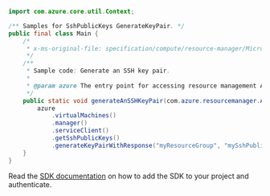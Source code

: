 ```java
import com.azure.core.util.Context;

/** Samples for SshPublicKeys GenerateKeyPair. */
public final class Main {
    /*
     * x-ms-original-file: specification/compute/resource-manager/Microsoft.Compute/stable/2021-11-01/examples/compute/GenerateSshKeyPair.json
     */
    /**
     * Sample code: Generate an SSH key pair.
     *
     * @param azure The entry point for accessing resource management APIs in Azure.
     */
    public static void generateAnSSHKeyPair(com.azure.resourcemanager.AzureResourceManager azure) {
        azure
            .virtualMachines()
            .manager()
            .serviceClient()
            .getSshPublicKeys()
            .generateKeyPairWithResponse("myResourceGroup", "mySshPublicKeyName", Context.NONE);
    }
}
```

Read the [SDK documentation](https://github.com/Azure/azure-sdk-for-java/blob/azure-resourcemanager_2.14.0/sdk/resourcemanager/azure-resourcemanager/README.md) on how to add the SDK to your project and authenticate.
